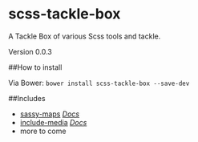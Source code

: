 scss-tackle-box
===

A Tackle Box of various Scss tools and tackle. 

Version 0.0.3

##How to install

Via Bower: `bower install scss-tackle-box --save-dev`

##Includes 
- [sassy-maps](https://github.com/at-import/Sassy-Maps) *[Docs](https://github.com/at-import/Sassy-Maps#functions)*
- [include-media](https://github.com/eduardoboucas/import-media) *[Docs](http://include-media.com/documentation/)*
- more to come